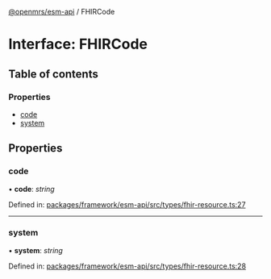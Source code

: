 [@openmrs/esm-api](../API.md) / FHIRCode

# Interface: FHIRCode

## Table of contents

### Properties

- [code](fhircode.md#code)
- [system](fhircode.md#system)

## Properties

### code

• **code**: *string*

Defined in: [packages/framework/esm-api/src/types/fhir-resource.ts:27](https://github.com/openmrs/openmrs-esm-core/blob/master/packages/framework/esm-api/src/types/fhir-resource.ts#L27)

___

### system

• **system**: *string*

Defined in: [packages/framework/esm-api/src/types/fhir-resource.ts:28](https://github.com/openmrs/openmrs-esm-core/blob/master/packages/framework/esm-api/src/types/fhir-resource.ts#L28)
